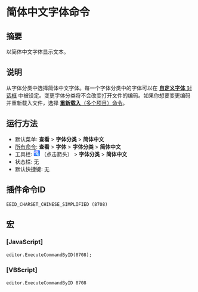 # 简体中文字体命令

## 摘要

以简体中文字体显示文本。

## 说明

从字体分类中选择简体中文字体。每一个字体分类中的字体可以在 [**自定义字体** 对话框](../../dlg/properties/font/index) 中被设定。变更字体分类将不会改变打开文件的编码。如果你想要变更编码并重新载入文件，选择 [**重新载入**（多个项目）命令](../file/file_reload_defined)。

## 运行方法

- 默认菜单: **查看** \> **字体分类** \> **简体中文**
- [所有命令](../tools/all_commands): **查看** \> **字体** >
**字体分类** \> **简体中文**
- 工具栏: ![](../../images/fontpopup.png)
（点击箭头） \> **字体分类** \> **简体中文**
- 状态栏: 无
- 默认快捷键: 无

## 插件命令ID

```
EEID_CHARSET_CHINESE_SIMPLIFIED (8708)
```

## 宏

### \[JavaScript\]

```
editor.ExecuteCommandByID(8708);
```

### \[VBScript\]

```
editor.ExecuteCommandByID 8708
```
